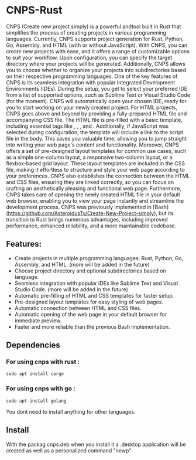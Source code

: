 # CNPS-Rust


CNPS (Create new project simply) is a powerful andtool built in Rust that simplifies the process of creating projects in various programming languages. Currently, CNPS supports project generation for Rust, Python, Go, Assembly, and HTML (with or without JavaScript).
With CNPS, you can create new projects with ease, and it offers a range of customizable options to suit your workflow. Upon configuration, you can specify the target directory where your projects will be generated. Additionally, CNPS allows you to choose whether to organize your projects into subdirectories based on their respective programming languages.
One of the key features of CNPS is its seamless integration with popular Integrated Development Environments (IDEs). During the setup, you get to select your preferred IDE from a list of supported options, such as Sublime Text or Visual Studio Code (for the moment). CNPS will automatically open your chosen IDE, ready for you to start working on your newly created project.
For HTML projects, CNPS goes above and beyond by providing a fully-prepared HTML file and accompanying CSS file. The HTML file is pre-filled with a basic template, including essential tags like <!DOCTYPE html>, <html>, <head>, and <body>. Additionally, if JavaScript was selected during configuration, the template will include a link to the script file in the body. This saves you valuable time, allowing you to jump straight into writing your web page's content and functionality.
Moreover, CNPS offers a set of pre-designed layout templates for common use cases, such as a simple one-column layout, a responsive two-column layout, or a flexbox-based grid layout. These layout templates are included in the CSS file, making it effortless to structure and style your web page according to your preferences.
CNPS also establishes the connection between the HTML and CSS files, ensuring they are linked correctly, so you can focus on crafting an aesthetically pleasing and functional web page.
Furthermore, CNPS takes care of opening the newly created HTML file in your default web browser, enabling you to view your page instantly and streamline the development process.
CNPS was previously implemented in [Bash] (https://github.com/AsteroidusTv/Create-New-Project-simply), but its transition to Rust brings numerous advantages, including improved performance, enhanced reliability, and a more maintainable codebase.

## Features:

* Create projects in multiple programming languages: Rust, Python, Go, Assembly, and HTML. (more will be added in the future)
* Choose project directory and optional subdirectories based on language.
* Seamless integration with popular IDEs like Sublime Text and Visual Studio Code. (more will be added in the future)
* Automatic pre-filling of HTML and CSS templates for faster setup.
* Pre-designed layout templates for easy styling of web pages.
* Automatic connection between HTML and CSS files.
* Automatic opening of the web page in your default browser for immediate preview.
* Faster and more reliable than the previous Bash implementation.


## Dependencies

### For using cnps with rust :
```
sudo apt install cargo
```
###  For using cnps with go :
```
sudo apt install golang
```
You dont need to install anything for other languages.


## Install 
With the packag cnps.deb when you install it a .desktop application will be created as well as a personalized command "newp"
